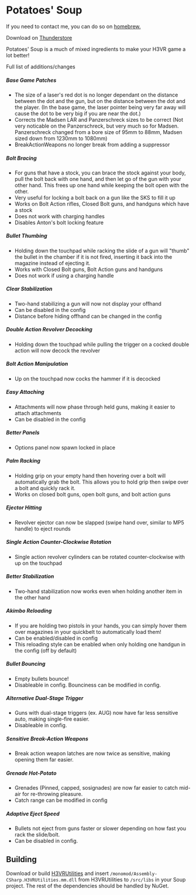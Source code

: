 # Potatoes' Soup

If you need to contact me, you can do so on [homebrew.](https://discord.gg/83yTrfr)

Download on [Thunderstore](https://h3vr.thunderstore.io/package/Potatoes/Potatoes_Soup/)

Potatoes' Soup is a much of mixed ingredients to make your H3VR game a lot better!

Full list of additions/changes

##### Base Game Patches
- The size of a laser's red dot is no longer dependant on the distance between the dot and the gun, but on the distance between the dot and the player. (In the base game, the laser pointer being very far away will cause the dot to be very big if you are near the dot.)
- Corrects the Madsen LAR and Panzerschreck sizes to be correct (Not very noticable on the Panzerschreck, but very much so for Madsen. Panzerschreck changed from a bore size of 95mm to 88mm, Madsen sized down from 1230mm to 1080mm)
- BreakActionWeapons no longer break from adding a suppressor
##### Bolt Bracing
- For guns that have a stock, you can brace the stock against your body, pull the bolt back with one hand, and then let go of the gun with your other hand. This frees up one hand while keeping the bolt open with the other.
- Very useful for locking a bolt back on a gun like the SKS to fill it up
- Works on Bolt Action rifles, Closed Bolt guns, and handguns which have a stock
- Does not work with charging handles
- Disables Anton's bolt locking feature
##### Bullet Thumbing
- Holding down the touchpad while racking the slide of a gun will "thumb" the bullet in the chamber if it is not fired, inserting it back into the magazine instead of ejecting it.
- Works with Closed Bolt guns, Bolt Action guns and handguns
- Does not work if using a charging handle
##### Clear Stabilization
- Two-hand stabilizing a gun will now not display your offhand
- Can be disabled in the config
- Distance before hiding offhand can be changed in the config
##### Double Action Revolver Decocking
- Holding down the touchpad while pulling the trigger on a cocked double action will now decock the revolver
##### Bolt Action Manipulation
- Up on the touchpad now cocks the hammer if it is decocked
##### Easy Attaching
- Attachments will now phase through held guns, making it easier to attach attachments
- Can be disabled in the config
##### Better Panels
- Options panel now spawn locked in place
##### Palm Racking
- Holding grip on your empty hand then hovering over a bolt will automatically grab the bolt. This allows you to hold grip then swipe over a bolt and quickly rack it.
- Works on closed bolt guns, open bolt guns, and bolt action guns
##### Ejector Hitting
- Revolver ejector can now be slapped (swipe hand over, similar to MP5 handle) to eject rounds
##### Single Action Counter-Clockwise Rotation
- Single action revolver cylinders can be rotated counter-clockwise with up on the touchpad
##### Better Stabilization
- Two-hand stabilization now works even when holding another item in the other hand
##### Akimbo Reloading
- If you are holding two pistols in your hands, you can simply hover them over magazines in your quickbelt to automatically load them!
- Can be enabled/disabled in config
- This reloading style can be enabled when only holding one handgun in the config (off by default)
##### Bullet Bouncing
- Empty bullets bounce!
- Disableable in config. Bounciness can be modified in config.
##### Alternative Dual-Stage Trigger
- Guns with dual-stage triggers (ex. AUG) now have far less sensitive auto, making single-fire easier.
- Disableable in config.
##### Sensitive Break-Action Weapons
- Break action weapon latches are now twice as sensitive, making opening them far easier.
##### Grenade Hot-Potato
- Grenades (Pinned, capped, sosignades) are now far easier to catch mid-air for re-throwing pleasure.
- Catch range can be modified in config
##### Adaptive Eject Speed
- Bullets not eject from guns faster or slower depending on how fast you rack the slide/bolt.
- Can be disabled in config.

## Building

Download or build [H3VRUtilities](https://github.com/WFIOST/H3VRUtilities) and insert `/monomod/Assembly-CSharp.H3VRUtilities.mm.dll` from H3VRUtilities to `/src/libs` in your Soup project. The rest of the dependencies should be handled by NuGet.
